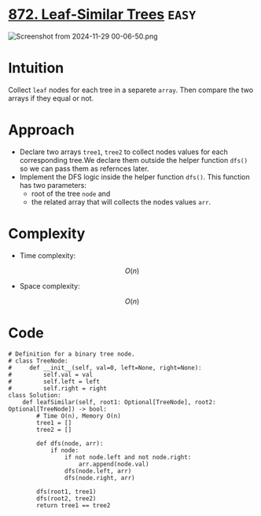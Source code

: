 # [872. Leaf-Similar Trees](https://leetcode.com/problems/leaf-similar-trees/description/?envType=study-plan-v2&envId=leetcode-75) `EASY`
![Screenshot from 2024-11-29 00-06-50.png](https://assets.leetcode.com/users/images/118fd49e-7d60-4cba-a26a-b081babdee75_1732831637.8086562.png)

# Intuition
<!-- Describe your first thoughts on how to solve this problem. -->
Collect `leaf` nodes for each tree in a separete `array`. Then compare the two arrays if they equal or not.
# Approach
<!-- Describe your approach to solving the problem. -->
- Declare two arrays `tree1`, `tree2` to collect nodes values for each corresponding tree.We declare them outside the helper function `dfs()` so we can pass them as refernces later.
- Implement the DFS logic inside the helper function `dfs()`. This function has two parameters:
  - root of the tree `node` and 
  - the related array that will collects the nodes values `arr`. 

# Complexity
- Time complexity:
<!-- Add your time complexity here, e.g. $$O(n)$$ -->
$$O(n)$$
- Space complexity:
<!-- Add your space complexity here, e.g. $$O(n)$$ -->
$$O(n)$$
# Code
```python3 []
# Definition for a binary tree node.
# class TreeNode:
#     def __init__(self, val=0, left=None, right=None):
#         self.val = val
#         self.left = left
#         self.right = right
class Solution:
    def leafSimilar(self, root1: Optional[TreeNode], root2: Optional[TreeNode]) -> bool:
        # Time O(n), Memory O(n)
        tree1 = []
        tree2 = []

        def dfs(node, arr):
            if node:
                if not node.left and not node.right:
                    arr.append(node.val)
                dfs(node.left, arr)
                dfs(node.right, arr)

        dfs(root1, tree1)    
        dfs(root2, tree2) 
        return tree1 == tree2   

```
